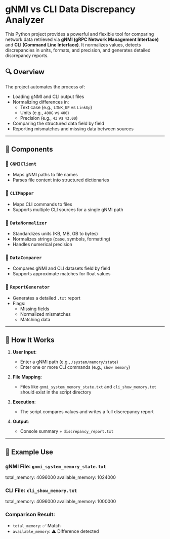 # gNMI vs CLI Data Discrepancy Analyzer

This Python project provides a powerful and flexible tool for comparing network data retrieved via **gNMI (gRPC Network Management Interface)** and **CLI (Command Line Interface)**. It normalizes values, detects discrepancies in units, formats, and precision, and generates detailed discrepancy reports.

## 🔍 Overview

The project automates the process of:

- Loading gNMI and CLI output files
- Normalizing differences in:
  - Text case (e.g., `LINK_UP` vs `LinkUp`)
  - Units (e.g., `400G` vs `400`)
  - Precision (e.g., `43` vs `43.00`)
- Comparing the structured data field by field
- Reporting mismatches and missing data between sources

---

## 🧱 Components

### 🧩 `GNMIClient`
- Maps gNMI paths to file names
- Parses file content into structured dictionaries

### 🧩 `CLIMapper`
- Maps CLI commands to files
- Supports multiple CLI sources for a single gNMI path

### 🧩 `DataNormalizer`
- Standardizes units (KB, MB, GB to bytes)
- Normalizes strings (case, symbols, formatting)
- Handles numerical precision

### 🧩 `DataComparer`
- Compares gNMI and CLI datasets field by field
- Supports approximate matches for float values

### 🧩 `ReportGenerator`
- Generates a detailed `.txt` report
- Flags:
  - Missing fields
  - Normalized mismatches
  - Matching data

---

## 🧪 How It Works

1. **User Input**:
   - Enter a gNMI path (e.g., `/system/memory/state`)
   - Enter one or more CLI commands (e.g., `show memory`)

2. **File Mapping**:
   - Files like `gnmi_system_memory_state.txt` and `cli_show_memory.txt` should exist in the script directory

3. **Execution**:
   - The script compares values and writes a full discrepancy report

4. **Output**:
   - Console summary + `discrepancy_report.txt`

---

## 🧾 Example Use

### gNMI File: `gnmi_system_memory_state.txt`
total_memory: 4096000 available_memory: 1024000


### CLI File: `cli_show_memory.txt`
total_memory: 4096000 available_memory: 1000000


### Comparison Result:
- `total_memory`: ✅ Match
- `available_memory`: ⚠️ Difference detected




